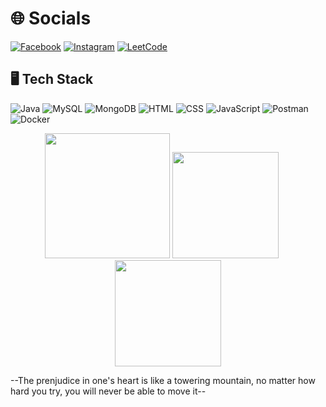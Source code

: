 # 🌐 Socials
[![Facebook](https://img.shields.io/badge/Facebook-1877F2?logo=facebook&logoColor=white)](https://www.facebook.com/vnqnaamm/)
[![Instagram](https://img.shields.io/badge/Instagram-E4405F?logo=instagram&logoColor=pink)](https://www.instagram.com/_vnqnaamm/)
[![LeetCode](https://img.shields.io/badge/LeetCode-FFA116?logo=leetcode&logoColor=black)](https://leetcode.com/u/_vnqnammm/)

## 🖥️ Tech Stack
![Java](https://img.shields.io/badge/Java-007396?logo=java&logoColor=white)
![MySQL](https://img.shields.io/badge/MySQL-4479A1?logo=mysql&logoColor=white)
![MongoDB](https://img.shields.io/badge/MongoDB-47A248?logo=mongodb&logoColor=white)
![HTML](https://img.shields.io/badge/HTML5-E34F26?logo=html5&logoColor=white)
![CSS](https://img.shields.io/badge/CSS3-1572B6?logo=css3&logoColor=white)
![JavaScript](https://img.shields.io/badge/JavaScript-F7DF1E?logo=javascript&logoColor=white)
![Postman](https://img.shields.io/badge/Postman-FF6C37?logo=postman&logoColor=white)
![Docker](https://img.shields.io/badge/Docker-2496ED?logo=docker&logoColor=white)

<div align="center">
  <img src="http://github-profile-summary-cards.vercel.app/api/cards/profile-details?username=Nanromii&theme=dark" height="200"/>
  <img src="http://github-profile-summary-cards.vercel.app/api/cards/stats?username=Nanromii&theme=dark" style="margin-right:20px;" height="170"/>
  <img src="https://github-readme-stats.vercel.app/api/top-langs/?username=Nanromii&layout=compact&theme=dark&hide_border=true" height="170"/>
</div>




--The prenjudice in one's heart is like a towering mountain, no matter how hard you try, you will never be able to move it--
